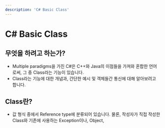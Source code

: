 ```yaml
---
description: 'C# Basic Class'
---
```


# C\# Basic Class

## 무엇을 하려고 하는가?

* Multiple paradigms을 가진 C\#은 C++와 Java의 이점들을 가져와 혼합한 언어로써, 그 중 Class라는 기능이 있습니다.
* Class라는 기능에 대한 개념과, 간단한 예시 및 객체들간 통신에 대해 알아보려고 합니다.



## Class란?

* 값 형식 중에서 Reference type에 분류되어 있습니다. 물론, 작성자가 직접 작성한 Class와 기존에 사용하는 Exception이나, Object, 


